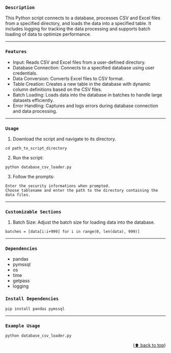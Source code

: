 ### <center><p align = "left">`Description`</p> </center>
This Python script connects to a database, processes CSV and Excel files from a specified directory, and loads the data into a specified table. It includes logging for tracking the data processing and supports batch loading of data to optimize performance.

<hr>

### <center><p align = "left">`Features`</p> </center>
- Input: Reads CSV and Excel files from a user-defined directory.
- Database Connection: Connects to a specified database using user credentials.
- Data Conversion: Converts Excel files to CSV format.
- Table Creation: Creates a new table in the database with dynamic column definitions based on the CSV files.
- Batch Loading: Loads data into the database in batches to handle large datasets efficiently.
- Error Handling: Captures and logs errors during database connection and data processing.

<hr>

### <center><p align = "left">`Usage`</p> </center>
1. Download the script and navigate to its directory.
```
cd path_to_script_directory
```
2. Run the script:
```
python database_csv_loader.py
```
3. Follow the prompts:
```
Enter the security informations when prompted.
Choose tablename and enter the path to the directory containing the data files.
```

<hr>

### <center><p align = "left">`Customizable Sections`</p> </center>
1. Batch Size:
Adjust the batch size for loading data into the database.
```
batches = [data[i:i+999] for i in range(0, len(data), 999)]
```

<hr>

### <center><p align = "left">`Dependencies`</p> </center>
- pandas
- pymssql
- os
- time
- getpass
- logging

### <center><p align = "left">`Install Dependencies`</p> </center>
```
pip install pandas pymssql
```
<hr>

### <center><p align = "left">`Example Usage`</p> </center>
```
python database_csv_loader.py
```

<p align="right">(<a href="#top">⬆️ back to top</a>)</p>
